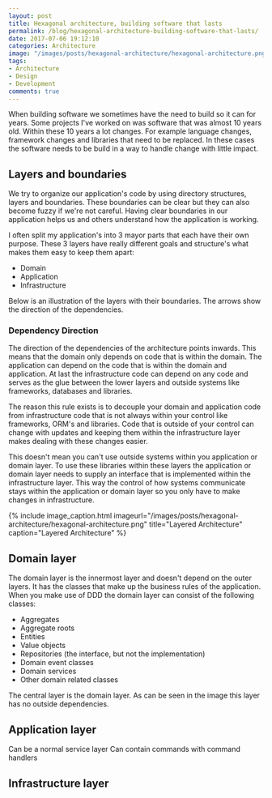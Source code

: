 ```yaml
---
layout: post
title: Hexagonal architecture, building software that lasts
permalink: /blog/hexagonal-architecture-building-software-that-lasts/
date: 2017-07-06 19:12:10
categories: Architecture
image: "/images/posts/hexagonal-architecture/hexagonal-architecture.png"
tags:
- Architecture
- Design
- Development
comments: true
---
```


When building software we sometimes have the need to build so it can for years. Some projects I've worked on was 
software that was almost 10 years old. Within these 10 years a lot changes. For example language changes, framework 
changes and libraries that need to be replaced. In these cases the software needs to be build in a way to handle change 
with little impact.

<!--more-->

## Layers and boundaries

We try to organize our application's code by using directory structures, layers and boundaries. These boundaries can be
clear but they can also become fuzzy if we're not careful. Having clear boundaries in our application helps us and
others understand how the application is working.

I often split my application's into 3 mayor parts that each have their own purpose. These 3 layers have really different
goals and structure's what makes them easy to keep them apart:

- Domain
- Application
- Infrastructure

Below is an illustration of the layers with their boundaries. The arrows show the direction of the dependencies.

### Dependency Direction

The direction of the dependencies of the architecture points inwards. This means that the domain only depends on code
that is within the domain. The application can depend on the code that is within the domain and application. At last the
infrastructure code can depend on any code and serves as the glue between the lower layers and outside systems like 
frameworks, databases and libraries.

The reason this rule exists is to decouple your domain and application code from infrastructure code that is not always
within your control like frameworks, ORM's and libraries. Code that is outside of your control can change with updates
and keeping them within the infrastructure layer makes dealing with these changes easier.

This doesn't mean you can't use outside systems within you application or domain layer. To use these libraries within
these layers the application or domain layer needs to supply an interface that is implemented within the infrastructure
layer. This way the control of how systems communicate stays within the application or domain layer so you only have to
make changes in infrastructure.

{% include image_caption.html imageurl="/images/posts/hexagonal-architecture/hexagonal-architecture.png" 
title="Layered Architecture" caption="Layered Architecture" %}

## Domain layer

The domain layer is the innermost layer and doesn't depend on the outer layers. It has the classes that make up the
business rules of the application. When you make use of DDD the domain layer can consist of the following classes:

- Aggregates
- Aggregate roots
- Entities
- Value objects
- Repositories (the interface, but not the implementation)
- Domain event classes
- Domain services
- Other domain related classes

The central layer is the domain layer. As can be seen in the image this layer has no outside dependencies. 

## Application layer

Can be a normal service layer
Can contain commands with command handlers

## Infrastructure layer

